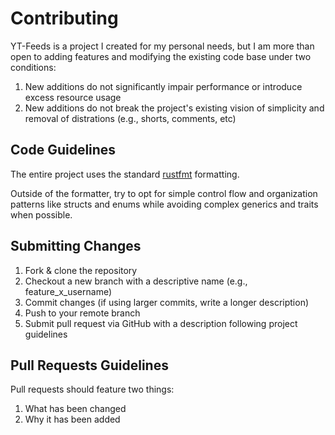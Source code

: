 # Contributing

YT-Feeds is a project I created for my personal needs, but I am more than open to adding features and modifying the existing code base under two conditions:

1. New additions do not significantly impair performance or introduce excess resource usage
2. New additions do not break the project's existing vision of simplicity and removal of distrations (e.g., shorts, comments, etc)

## Code Guidelines

The entire project uses the standard [rustfmt](https://rust-lang.github.io/rustfmt/) formatting.

Outside of the formatter, try to opt for simple control flow and organization patterns like structs and enums while avoiding 
complex generics and traits when possible. 

## Submitting Changes

1. Fork & clone the repository
2. Checkout a new branch with a descriptive name (e.g., feature_x_username)
3. Commit changes (if using larger commits, write a longer description)
4. Push to your remote branch
5. Submit pull request via GitHub with a description following project guidelines

## Pull Requests Guidelines

Pull requests should feature two things:

1. What has been changed
2. Why it has been added
